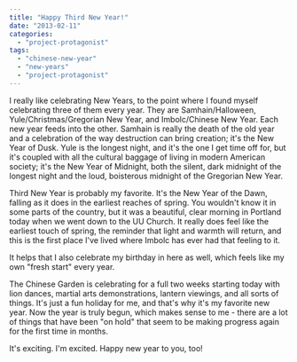 ```yaml
---
title: "Happy Third New Year!"
date: "2013-02-11"
categories: 
  - "project-protagonist"
tags: 
  - "chinese-new-year"
  - "new-years"
  - "project-protagonist"
---
```


I really like celebrating New Years, to the point where I found myself celebrating three of them every year. They are Samhain/Halloween, Yule/Christmas/Gregorian New Year, and Imbolc/Chinese New Year. Each new year feeds into the other. Samhain is really the death of the old year and a celebration of the way destruction can bring creation; it's the New Year of Dusk. Yule is the longest night, and it's the one I get time off for, but it's coupled with all the cultural baggage of living in modern American society; it's the New Year of Midnight, both the silent, dark midnight of the longest night and the loud, boisterous midnight of the Gregorian New Year.

Third New Year is probably my favorite. It's the New Year of the Dawn, falling as it does in the earliest reaches of spring. You wouldn't know it in some parts of the country, but it was a beautiful, clear morning in Portland today when we went down to the UU Church. It really does feel like the earliest touch of spring, the reminder that light and warmth will return, and this is the first place I've lived where Imbolc has ever had that feeling to it.

It helps that I also celebrate my birthday in here as well, which feels like my own "fresh start" every year.

The Chinese Garden is celebrating for a full two weeks starting today with lion dances, martial arts demonstrations, lantern viewings, and all sorts of things. It's just a fun holiday for me, and that's why it's my favorite new year. Now the year is truly begun, which makes sense to me - there are a lot of things that have been "on hold" that seem to be making progress again for the first time in months.

It's exciting. I'm excited. Happy new year to you, too!
